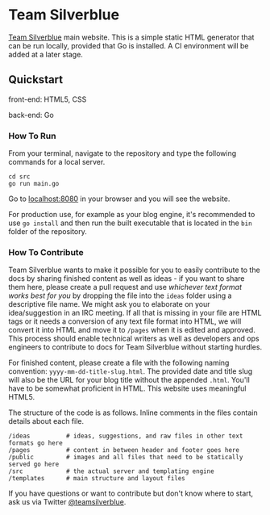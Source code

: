 # Team Silverblue
[Team Silverblue](https://teamsilverblue.org) main website. This is a simple static HTML generator that can be run locally, provided that Go is installed. A CI environment will be added at a later stage.

## Quickstart
front-end: HTML5, CSS

back-end: Go

### How To Run
From your terminal, navigate to the repository and type the following commands for a local server.

```
cd src
go run main.go
```

Go to [localhost:8080](http://localhost:8080) in your browser and you will see the website.

For production use, for example as your blog engine, it's recommended to use `go install` and then run the built executable that is located in the `bin`
folder of the repository.

### How To Contribute
Team Silverblue wants to make it possible for you to easily contribute to the docs by sharing finished content as well as ideas - if you want to share them here, please create a pull request and use *whichever text format works best for you* by dropping the file into the `ideas` folder using a descriptive file name. We might ask you to elaborate on your idea/suggestion in an IRC meeting. If all that is missing in your file are HTML tags or it needs a conversion of any text file format into HTML, we will convert it into HTML and move it to `/pages` when it is edited and approved. This process should enable technical writers as well as developers and ops engineers to contribute to docs for Team Silverblue without starting hurdles.

For finished content, please create a file with the following naming convention: `yyyy-mm-dd-title-slug.html`. The provided date and title slug will also be the URL for your blog title without the appended `.html`. You'll have to be somewhat proficient in HTML. This website uses meaningful HTML5.

The structure of the code is as follows. Inline comments in the files contain details about each file.

```
/ideas          # ideas, suggestions, and raw files in other text formats go here
/pages          # content in between header and footer goes here
/public         # images and all files that need to be statically served go here
/src            # the actual server and templating engine
/templates      # main structure and layout files
```

If you have questions or want to contribute but don't know where to start, ask us via Twitter [@teamsilverblue](https://twitter.com/teamsilverblue).
